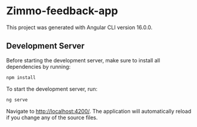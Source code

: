 
# Zimmo-feedback-app

This project was generated with Angular CLI version 16.0.0.

## Development Server

Before starting the development server, make sure to install all dependencies by running:

```bash
npm install
```

To start the development server, run:

```bash
ng serve
```

Navigate to [http://localhost:4200/](http://localhost:4200/). The application will automatically reload if you change any of the source files.
